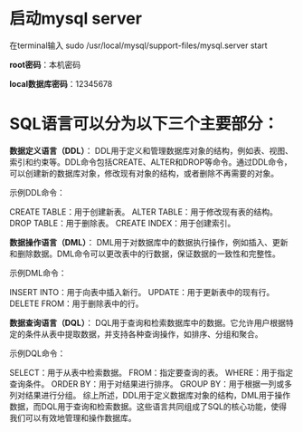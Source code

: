 # 启动mysql server

在terminal输入 sudo /usr/local/mysql/support-files/mysql.server start

**root密码**：本机密码

**local数据库密码**：12345678

# SQL语言可以分为以下三个主要部分：

**数据定义语言（DDL）**：
DDL用于定义和管理数据库对象的结构，例如表、视图、索引和约束等。DDL命令包括CREATE、ALTER和DROP等命令。通过DDL命令，可以创建新的数据库对象，修改现有对象的结构，或者删除不再需要的对象。

示例DDL命令：

CREATE TABLE：用于创建新表。
ALTER TABLE：用于修改现有表的结构。
DROP TABLE：用于删除表。
CREATE INDEX：用于创建索引。

**数据操作语言（DML）**：
DML用于对数据库中的数据执行操作，例如插入、更新和删除数据。DML命令可以更改表中的行数据，保证数据的一致性和完整性。

示例DML命令：

INSERT INTO：用于向表中插入新行。
UPDATE：用于更新表中的现有行。
DELETE FROM：用于删除表中的行。

**数据查询语言（DQL）**：
DQL用于查询和检索数据库中的数据。它允许用户根据特定的条件从表中提取数据，并支持各种查询操作，如排序、分组和聚合。

示例DQL命令：

SELECT：用于从表中检索数据。
FROM：指定要查询的表。
WHERE：用于指定查询条件。
ORDER BY：用于对结果进行排序。
GROUP BY：用于根据一列或多列对结果进行分组。
综上所述，DDL用于定义数据库对象的结构，DML用于操作数据，而DQL用于查询和检索数据。这些语言共同组成了SQL的核心功能，使得我们可以有效地管理和操作数据库。
